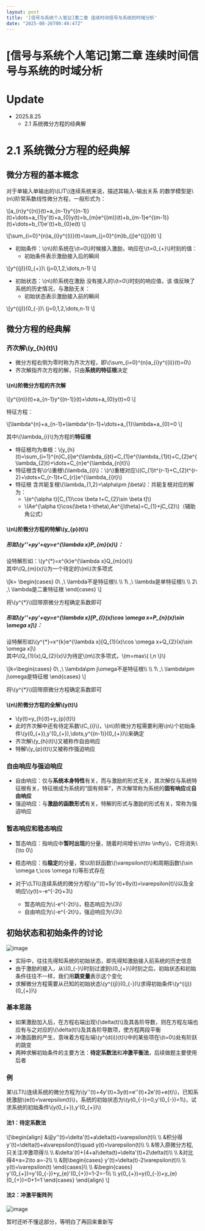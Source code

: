 ```yaml
---
layout: post
title: '[信号与系统个人笔记]第二章 连续时间信号与系统的时域分析'
date: "2025-08-26T00:40:47Z"
---
```

\[信号与系统个人笔记\]第二章 连续时间信号与系统的时域分析
===============================

Update
======

*   2025.8.25
    *   2.1 系统微分方程的经典解

2.1 系统微分方程的经典解
==============

微分方程的基本概念
---------

对于单输入单输出的\\(LIT\\)连续系统来说，描述其输入-输出关系 的数学模型是\\(n\\)阶常系数线性微分方程，一般形式为：

\\\[a\_{n}y^{(n)}(t)+a\_{n-1}y^{(n-1)}(t)+\\dots+a\_{1}y'(t)+a\_{0}y(t)=b\_{m}e^{(m)}(t)+b\_{m-1}e^{(m-1)}(t)+\\dots+b\_{1}e'(t)+b\_{0}e(t) \\\]

\\\[\\sum\_{i=0}^{n}a\_{i}y^{(i)}(t)=\\sum\_{j=0}^{m}b\_{j}e^{(j)}(t) \\\]

*   初始条件：\\(n\\)阶系统在\\(t=0\\)时候接入激励，响应在\\(t=0\_{+}\\)时刻的值：
    *   初始条件表示激励接入后的瞬间

\\\[y^{(j)}(0\_{+})\\ (j=0,1,2,\\dots,n-1) \\\]

*   初始状态：\\(n\\)阶系统在激励 没有接入的\\(t=0\\)时刻的响应值，该 值反映了系统的历史情况，与激励无关：
    *   初始状态表示激励接入前的瞬间

\\\[y^{(j)}(0\_{-})\\ (j=0,1,2,\\dots,n-1) \\\]

微分方程的经典解
--------

### 齐次解\\(y\_{h}(t)\\)

*   微分方程右侧为零时称为齐次方程，即\\(\\sum\_{i=0}^{n}a\_{i}y^{(i)}(t)=0\\)
*   齐次解指齐次方程的解，只由**系统的特征根**决定

#### \\(n\\)阶微分方程的齐次解

\\\[y^{(n)}(t)+a\_{n-1}y^{(n-1)}(t)+\\dots+a\_{0}y(t)=0 \\\]

特征方程：

\\\[\\lambda^{n}+a\_{n-1}+\\lambda^{n-1}+\\dots+a\_{1}\\lambda+a\_{0}=0 \\\]

其中\\(\\lambda\_{i}\\)为方程的**特征根**

*   特征根均为单根：\\(y\_{h}(t)=\\sum\_{i=1}^{n}C\_{i}e^{\\lambda\_{i}t}=C\_{1}e^{\\lambda\_{1}t}+C\_{2}e^{\\lambda\_{2}t}+\\dots+C\_{n}e^{\\lambda\_{n}t}\\)
*   特征根含有\\(r\\)重根\\(\\lambda\_{i}\\)：\\(r\\)重根对应\\((C\_{1}t^{r-1}+C\_{2}t^{r-2}+\\dots+C\_{r-1}t+C\_{r})e^{\\lambda\_{i}t}\\)
*   特征根 含共轭复根\\(\\lambda\_{1,2}=\\alpha\\pm j\\beta\\)：共轭复根对应的解为：
    *   \\(e^{\\alpha t}\[C\_{1}\\cos \\beta t+C\_{2}\\sin \\beta t\]\\)
    *   \\(Ae^{\\alpha t}\\cos(\\beta t-\\theta),Ae^{j\\theta}=C\_{1}+jC\_{2}\\)（辅助角公式）

#### \\(n\\)阶微分方程的特解\\(y\_{p}(t)\\)

##### 形如\\(y''+py'+qy=e^{\\lambda x}P\_{m}(x)\\)：

设特解形如：\\(y^{\*}=x^{k}e^{\\lambda x}Q\_{m}(x)\\)  
其中\\(Q\_{m}(x)\\)为一个待定的\\(m\\)次多项式

\\\[k= \\begin{cases} 0\\ ,\\ \\lambda不是特征根\\\\ \\\\ 1\\ ,\\ \\lambda是单特征根\\\\ \\\\ 2\\ ,\\ \\lambda是二重特征根 \\end{cases} \\\]

将\\(y^{\*}\\)回带原微分方程确定系数即可

##### 形如\\(y''+py'+qy=e^{\\lambda x}\[P\_{l}(x)\\cos \\omega x+P\_{n}(x)\\sin \\omega x\]\\)：

设特解形如\\(y^{\*}=x^{k}e^{\\lambda x}\[Q\_{1}(x)\\cos \\omega x+Q\_{2}(x)\\sin \\omega x\]\\)  
其中\\(Q\_{1}(x),Q\_{2}(x)\\)为待定\\(m\\)次多项式，\\(m=max\\{ l,n \\}\\)

\\\[k=\\begin{cases} 0\\ ,\\ \\lambda\\pm j\\omega不是特征根\\\\ \\\\ 1\\ ,\\ \\lambda\\pm j\\omega是特征根 \\end{cases} \\\]

将\\(y^{\*}\\)回带原微分方程确定系数即可

#### \\(n\\)阶微分方程的全解\\(y(t)\\)

*   \\(y(t)=y\_{h}(t)+y\_{p}(t)\\)
*   此时齐次解中还有待定系数\\(C\_{i}\\)，\\(n\\)阶微分方程需要利用\\(n\\)个初始条件\\(y(0\_{+}),y'(0\_{+}),\\dots,y^{(n-1)}(0\_{+})\\)来确定
*   齐次解\\(y\_{h}(t)\\)又被称作自由响应
*   特解\\(y\_{p}(t)\\)又被称作强迫响应

### 自由响应与强迫响应

*   自由响应：仅与**系统本身特性**有关，而与激励的形式无关，其次解仅与系统特征根有关，特征根成为系统的“固有频率”，齐次解常称为系统的**固有响应**或**自由响应**
*   强迫响应：与**激励的函数形式**有关，特解的形式与激励的形式有关，常称为强迫响应

### 暂态响应和稳态响应

*   暂态响应：指响应中**暂时出现**的分量，随着时间增长\\(t\\to \\infty\\)，它将消失\\(\\to 0\\)
    
*   稳态响应：指**稳定**的分量，常以阶跃函数\\(\\varepsilon(t)\\)和周期函数\\(\\sin \\omega t,\\cos \\omega t\\)等形式存在
    
*   对于\\(LTI\\)连续系统的微分方程\\(y''(t)+5y'(t)+6y(t)=\\varepsilon(t)\\)以及全响应\\(y(t)=-e^{-2t}+3\\)
    
    *   暂态响应为\\(-e^{-2t}\\)，稳态响应为\\(3\\)
    *   自由响应为\\(-e^{-2t}\\)，强迫响应为\\(3\\)

初始状态和初始条件的讨论
------------

![image](https://img2024.cnblogs.com/blog/3677788/202508/3677788-20250825164034542-1893135720.png)

*   实际中，往往先得知系统的初始状态，即先得知激励接入前系统的历史信息
*   由于激励的接入，从\\(0\_{-}\\)时刻过渡到\\(0\_{+}\\)时刻之后，初始状态和初始条件往往不一样，我们用**跳变量**表示这个变化
*   求解微分方程需要从已知的初始状态\\(y^{(j)}(0\_{-})\\)求得初始条件\\(y^{(j)}(0\_{+})\\)

### 基本思路

*   如果激励加入后，在方程右端出现\\(\\delta(t)\\)及其各阶导数，则在方程左端也应有与之对应的\\(\\delta(t)\\)及其各阶导数项，使方程两段平衡
*   冲激函数的产生，意味着方程左端\\(y^{d(i)}(t)\\)中的某些项在\\(t=0\\)处有阶跃的跳变
*   两种求解初始条件的主要方法：**待定系数法**和**冲激平衡法**，后续做题主要使用后者

### 例

某\\(LTI\\)连续系统的微分方程为\\(y''(t)+4y'(t)+3y(t)=e''(t)+2e'(t)+e(t)\\)，已知系统激励\\(e(t)=\\varepsilon(t)\\)，系统的初始状态为\\(y(0\_{-})=0,y'(0\_{-})=1\\)，试求系统的初始条件\\(y(0\_{+}),y'(0\_{+})\\)

#### 法1：待定系数法

\\\[\\begin{align} &设y''(t)=\\delta'(t)+a\\delta(t)+\\varepsilon(t)\\\\ \\\\ &积分得y'(t)=\\delta(t)+a\\varepsilon(t)\\quad y(t)=\\varepsilon(t)\\\\ \\\\ &带入原微分方程,只关注冲激项得:\\\\ \\\\ &\\delta'(t)+(4+a)\\delta(t)=\\delta'(t)+2\\delta(t)\\\\ \\\\ &对比得4+a=2\\to a=-2\\\\ \\\\ &则\\begin{cases} y'(t)=\\delta(t)-2\\varepsilon(t)\\\\ \\\\ y(t)=\\varepsilon(t) \\end{cases}\\\\ \\\\ &\\begin{cases} y'(0\_{+})=y'(0\_{-})+y\_{e}'(0\_{+})=1-2=-1\\\\ \\\\ y(0\_{+})=y(0\_{-})+y\_{e}(0\_{+})=0+1=1 \\end{cases} \\end{align} \\\]

#### 法2：冲激平衡阵列

![image](https://img2024.cnblogs.com/blog/3677788/202508/3677788-20250825164043438-1801128736.png)

暂时还听不懂这部分，等明白了再回来重新写
